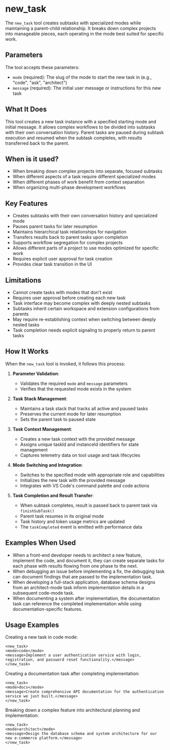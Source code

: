 # new_task

The `new_task` tool creates subtasks with specialized modes while maintaining a parent-child relationship. It breaks down complex projects into manageable pieces, each operating in the mode best suited for specific work.

## Parameters

The tool accepts these parameters:

- `mode` (required): The slug of the mode to start the new task in (e.g., "code", "ask", "architect")
- `message` (required): The initial user message or instructions for this new task

## What It Does

This tool creates a new task instance with a specified starting mode and initial message. It allows complex workflows to be divided into subtasks with their own conversation history. Parent tasks are paused during subtask execution and resumed when the subtask completes, with results transferred back to the parent.

## When is it used?

- When breaking down complex projects into separate, focused subtasks
- When different aspects of a task require different specialized modes
- When different phases of work benefit from context separation
- When organizing multi-phase development workflows

## Key Features

- Creates subtasks with their own conversation history and specialized mode
- Pauses parent tasks for later resumption
- Maintains hierarchical task relationships for navigation
- Transfers results back to parent tasks upon completion
- Supports workflow segregation for complex projects
- Allows different parts of a project to use modes optimized for specific work
- Requires explicit user approval for task creation
- Provides clear task transition in the UI

## Limitations

- Cannot create tasks with modes that don't exist
- Requires user approval before creating each new task
- Task interface may become complex with deeply nested subtasks
- Subtasks inherit certain workspace and extension configurations from parents
- May require re-establishing context when switching between deeply nested tasks
- Task completion needs explicit signaling to properly return to parent tasks

## How It Works

When the `new_task` tool is invoked, it follows this process:

1. **Parameter Validation**:
   - Validates the required `mode` and `message` parameters
   - Verifies that the requested mode exists in the system

2. **Task Stack Management**:
   - Maintains a task stack that tracks all active and paused tasks
   - Preserves the current mode for later resumption
   - Sets the parent task to paused state

3. **Task Context Management**:
   - Creates a new task context with the provided message
   - Assigns unique taskId and instanceId identifiers for state management
   - Captures telemetry data on tool usage and task lifecycles

4. **Mode Switching and Integration**:
   - Switches to the specified mode with appropriate role and capabilities
   - Initializes the new task with the provided message
   - Integrates with VS Code's command palette and code actions

5. **Task Completion and Result Transfer**:
   - When subtask completes, result is passed back to parent task via `finishSubTask()`
   - Parent task resumes in its original mode
   - Task history and token usage metrics are updated
   - The `taskCompleted` event is emitted with performance data

## Examples When Used

- When a front-end developer needs to architect a new feature, implement the code, and document it, they can create separate tasks for each phase with results flowing from one phase to the next.
- When debugging an issue before implementing a fix, the debugging task can document findings that are passed to the implementation task.
- When developing a full-stack application, database schema designs from an architect-mode task inform implementation details in a subsequent code-mode task.
- When documenting a system after implementation, the documentation task can reference the completed implementation while using documentation-specific features.

## Usage Examples

Creating a new task in code mode:
```
<new_task>
<mode>code</mode>
<message>Implement a user authentication service with login, registration, and password reset functionality.</message>
</new_task>
```

Creating a documentation task after completing implementation:
```
<new_task>
<mode>docs</mode>
<message>Create comprehensive API documentation for the authentication service we just built.</message>
</new_task>
```

Breaking down a complex feature into architectural planning and implementation:
```
<new_task>
<mode>architect</mode>
<message>Design the database schema and system architecture for our new e-commerce platform.</message>
</new_task>
```
